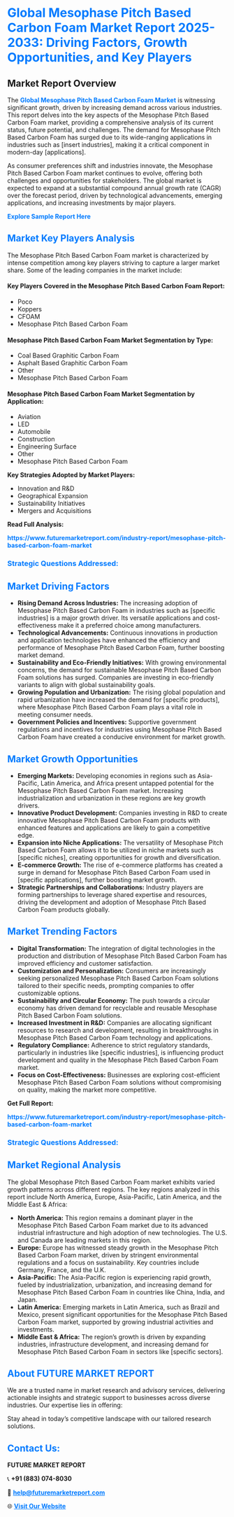 <h1 style="color: #007BFF;">Global Mesophase Pitch Based Carbon Foam Market Report 2025-2033: Driving Factors, Growth Opportunities, and Key Players</h1>

<section id="overview">
<h2>Market Report Overview</h2>
<p>The <a href="https://www.futuremarketreport.com/industry-report/mesophase-pitch-based-carbon-foam-market" style="color: #007BFF; text-decoration: none;"><strong>Global Mesophase Pitch Based Carbon Foam Market</strong></a> is witnessing significant growth, driven by increasing demand across various industries. This report delves into the key aspects of the Mesophase Pitch Based Carbon Foam market, providing a comprehensive analysis of its current status, future potential, and challenges. The demand for Mesophase Pitch Based Carbon Foam has surged due to its wide-ranging applications in industries such as [insert industries], making it a critical component in modern-day [applications].</p>
<p>As consumer preferences shift and industries innovate, the Mesophase Pitch Based Carbon Foam market continues to evolve, offering both challenges and opportunities for stakeholders. The global market is expected to expand at a substantial compound annual growth rate (CAGR) over the forecast period, driven by technological advancements, emerging applications, and increasing investments by major players.</p>
</section>

<section id="overview">
<p><a href="https://www.futuremarketreport.com/request-sample/reportId=99201" style="color: #007BFF; text-decoration: none;"><strong>Explore Sample Report Here</strong></a></p>
</section>

<section id="key-players">
<h2 style="color: #007BFF;">Market Key Players Analysis</h2>
<p>The Mesophase Pitch Based Carbon Foam market is characterized by intense competition among key players striving to capture a larger market share. Some of the leading companies in the market include:</p>
<h4>Key Players Covered in the Mesophase Pitch Based Carbon Foam Report:</h4>
<ul><li>Poco</li><li>Koppers</li><li>CFOAM</li><li>Mesophase Pitch Based Carbon Foam</li></ul>
<h4>Mesophase Pitch Based Carbon Foam Market Segmentation by Type:</h4>
<ul><li>Coal Based Graphitic Carbon Foam</li><li>Asphalt Based Graphitic Carbon Foam</li><li>Other</li><li>Mesophase Pitch Based Carbon Foam</li></ul>

<h4>Mesophase Pitch Based Carbon Foam Market Segmentation by Application:</h4>
<ul><li>Aviation</li><li>LED</li><li>Automobile</li><li>Construction</li><li>Engineering Surface</li><li>Other</li><li>Mesophase Pitch Based Carbon Foam</li></ul>
<p><strong>Key Strategies Adopted by Market Players:</strong></p>
<ul>
<li>Innovation and R&D</li>
<li>Geographical Expansion</li>
<li>Sustainability Initiatives</li>
<li>Mergers and Acquisitions</li>
</ul>
</section>

<section>
<p><strong>Read Full Analysis: </strong></p><a href="https://www.futuremarketreport.com/industry-report/mesophase-pitch-based-carbon-foam-market" style="color: #007BFF; text-decoration: none;"><strong>https://www.futuremarketreport.com/industry-report/mesophase-pitch-based-carbon-foam-market</strong></a>
<h3 style="color: #007BFF;">Strategic Questions Addressed:</h3>
</section>

<section id="driving-factors">
<h2 style="color: #007BFF;">Market Driving Factors</h2>
<ul>
<li><strong>Rising Demand Across Industries:</strong> The increasing adoption of Mesophase Pitch Based Carbon Foam in industries such as [specific industries] is a major growth driver. Its versatile applications and cost-effectiveness make it a preferred choice among manufacturers.</li>
<li><strong>Technological Advancements:</strong> Continuous innovations in production and application technologies have enhanced the efficiency and performance of Mesophase Pitch Based Carbon Foam, further boosting market demand.</li>
<li><strong>Sustainability and Eco-Friendly Initiatives:</strong> With growing environmental concerns, the demand for sustainable Mesophase Pitch Based Carbon Foam solutions has surged. Companies are investing in eco-friendly variants to align with global sustainability goals.</li>
<li><strong>Growing Population and Urbanization:</strong> The rising global population and rapid urbanization have increased the demand for [specific products], where Mesophase Pitch Based Carbon Foam plays a vital role in meeting consumer needs.</li>
<li><strong>Government Policies and Incentives:</strong> Supportive government regulations and incentives for industries using Mesophase Pitch Based Carbon Foam have created a conducive environment for market growth.</li>
</ul>
</section>

<section id="growth-opportunities">
<h2 style="color: #007BFF;">Market Growth Opportunities</h2>
<ul>
<li><strong>Emerging Markets:</strong> Developing economies in regions such as Asia-Pacific, Latin America, and Africa present untapped potential for the Mesophase Pitch Based Carbon Foam market. Increasing industrialization and urbanization in these regions are key growth drivers.</li>
<li><strong>Innovative Product Development:</strong> Companies investing in R&D to create innovative Mesophase Pitch Based Carbon Foam products with enhanced features and applications are likely to gain a competitive edge.</li>
<li><strong>Expansion into Niche Applications:</strong> The versatility of Mesophase Pitch Based Carbon Foam allows it to be utilized in niche markets such as [specific niches], creating opportunities for growth and diversification.</li>
<li><strong>E-commerce Growth:</strong> The rise of e-commerce platforms has created a surge in demand for Mesophase Pitch Based Carbon Foam used in [specific applications], further boosting market growth.</li>
<li><strong>Strategic Partnerships and Collaborations:</strong> Industry players are forming partnerships to leverage shared expertise and resources, driving the development and adoption of Mesophase Pitch Based Carbon Foam products globally.</li>
</ul>
</section>

<section id="trending-factors">
<h2 style="color: #007BFF;">Market Trending Factors</h2>
<ul>
<li><strong>Digital Transformation:</strong> The integration of digital technologies in the production and distribution of Mesophase Pitch Based Carbon Foam has improved efficiency and customer satisfaction.</li>
<li><strong>Customization and Personalization:</strong> Consumers are increasingly seeking personalized Mesophase Pitch Based Carbon Foam solutions tailored to their specific needs, prompting companies to offer customizable options.</li>
<li><strong>Sustainability and Circular Economy:</strong> The push towards a circular economy has driven demand for recyclable and reusable Mesophase Pitch Based Carbon Foam solutions.</li>
<li><strong>Increased Investment in R&D:</strong> Companies are allocating significant resources to research and development, resulting in breakthroughs in Mesophase Pitch Based Carbon Foam technology and applications.</li>
<li><strong>Regulatory Compliance:</strong> Adherence to strict regulatory standards, particularly in industries like [specific industries], is influencing product development and quality in the Mesophase Pitch Based Carbon Foam market.</li>
<li><strong>Focus on Cost-Effectiveness:</strong> Businesses are exploring cost-efficient Mesophase Pitch Based Carbon Foam solutions without compromising on quality, making the market more competitive.</li>
</ul>
</section>

<section>
<p><strong>Get Full Report: </strong></p><a href="https://www.futuremarketreport.com/industry-report/mesophase-pitch-based-carbon-foam-market" style="color: #007BFF; text-decoration: none;"><strong>https://www.futuremarketreport.com/industry-report/mesophase-pitch-based-carbon-foam-market</strong></a>
<h3 style="color: #007BFF;">Strategic Questions Addressed:</h3>
</section>


<section id="regional-analysis">
<h2 style="color: #007BFF;">Market Regional Analysis</h2>
<p>The global Mesophase Pitch Based Carbon Foam market exhibits varied growth patterns across different regions. The key regions analyzed in this report include North America, Europe, Asia-Pacific, Latin America, and the Middle East & Africa:</p>
<ul>
<li><strong>North America:</strong> This region remains a dominant player in the Mesophase Pitch Based Carbon Foam market due to its advanced industrial infrastructure and high adoption of new technologies. The U.S. and Canada are leading markets in this region.</li>
<li><strong>Europe:</strong> Europe has witnessed steady growth in the Mesophase Pitch Based Carbon Foam market, driven by stringent environmental regulations and a focus on sustainability. Key countries include Germany, France, and the U.K.</li>
<li><strong>Asia-Pacific:</strong> The Asia-Pacific region is experiencing rapid growth, fueled by industrialization, urbanization, and increasing demand for Mesophase Pitch Based Carbon Foam in countries like China, India, and Japan.</li>
<li><strong>Latin America:</strong> Emerging markets in Latin America, such as Brazil and Mexico, present significant opportunities for the Mesophase Pitch Based Carbon Foam market, supported by growing industrial activities and investments.</li>
<li><strong>Middle East & Africa:</strong> The region’s growth is driven by expanding industries, infrastructure development, and increasing demand for Mesophase Pitch Based Carbon Foam in sectors like [specific sectors].</li>
</ul>
</section>

<footer>
<h2 style="color: #007BFF;">About FUTURE MARKET REPORT</h2>
<p>We are a trusted name in market research and advisory services, delivering actionable insights and strategic support to businesses across diverse industries. Our expertise lies in offering:</p>

<p>Stay ahead in today’s competitive landscape with our tailored research solutions.</p>

<h2 style="color: #007BFF;">Contact Us:</h2>
<p><strong>FUTURE MARKET REPORT</strong></p>
<p>📞 <strong>+91 (883) 074-8030</strong></p>
<p>📧 <strong><a href="mailto:help@futuremarketreport.com" style="color: #007BFF;">help@futuremarketreport.com</a></strong></p>
<p>🌐 <strong><a href="https://www.futuremarketreport.com/" style="color: #007BFF;">Visit Our Website</a></strong></p>
</footer>